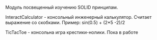 Модуль посвещенный изучению SOLID принципам.

InteractCalculator - консольный инженерный калькулятор. Считает выражение со скобками.
Пример: sin(0.5) + (2*5 -2)/2

TicTacToe - консольна игра крестики-нолики. Пока в работе
